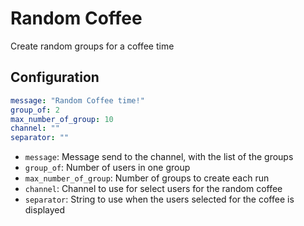 # Random Coffee

Create random groups for a coffee time

## Configuration

```yaml
message: "Random Coffee time!"
group_of: 2
max_number_of_group: 10
channel: ""
separator: ""
```

* `message`: Message send to the channel, with the list of the groups
* `group_of`: Number of users in one group
* `max_number_of_group`: Number of groups to create each run
* `channel`: Channel to use for select users for the random coffee
* `separator`: String to use when the users selected for the coffee is displayed
 
